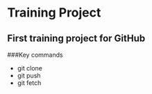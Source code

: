 # Training Project
## First training project for GitHub
###Key commands
* git clone
* git push
* git fetch


